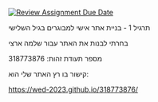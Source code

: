 [![Review Assignment Due Date](https://classroom.github.com/assets/deadline-readme-button-22041afd0340ce965d47ae6ef1cefeee28c7c493a6346c4f15d667ab976d596c.svg)](https://classroom.github.com/a/89IMDEJr)

תרגיל 1 - בניית אתר אישי למבוגרים בגיל השלישי

בחרתי לבנות את האתר עבור שלמה ארצי 

מספר תעודת זהות: 318773876

קישור בו רץ האתר שלי הוא:

https://wed-2023.github.io/318773876/
